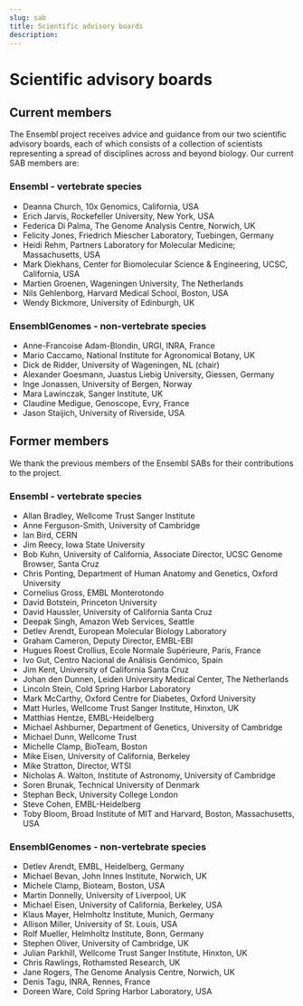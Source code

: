 ```yaml
---
slug: sab
title: Scientific advisory boards
description: 
---
```


# Scientific advisory boards

## Current members

The Ensembl project receives advice and guidance from our two scientific advisory boards, each of which consists of a collection of scientists representing a spread of disciplines across and beyond biology. Our current SAB members are:

### Ensembl - vertebrate species

- Deanna Church, 10x Genomics, California, USA
- Erich Jarvis, Rockefeller University, New York, USA
- Federica Di Palma, The Genome Analysis Centre, Norwich, UK
- Felicity Jones, Friedrich Miescher Laboratory, Tuebingen, Germany
- Heidi Rehm, Partners Laboratory for Molecular Medicine; Massachusetts, USA
- Mark Diekhans, Center for Biomolecular Science & Engineering, UCSC, California, USA
- Martien Groenen, Wageningen University, The Netherlands
- Nils Gehlenborg, Harvard Medical School, Boston, USA
- Wendy Bickmore, University of Edinburgh, UK

### EnsemblGenomes - non-vertebrate species

- Anne-Francoise Adam-Blondin, URGI, INRA, France
- Mario Caccamo, National Institute for Agronomical Botany, UK
- Dick de Ridder, University of Wageningen, NL (chair)
- Alexander Goesmann, Juastus Liebig University, Giessen, Germany
- Inge Jonassen, University of Bergen, Norway
- Mara Lawinczak, Sanger Institute, UK
- Claudine Medigue, Genoscope, Evry, France
- Jason Staijich, University of Riverside, USA


## Former members

We thank the previous members of the Ensembl SABs for their contributions to the project.

### Ensembl - vertebrate species

- Allan Bradley, Wellcome Trust Sanger Institute
- Anne Ferguson-Smith, University of Cambridge
- Ian Bird, CERN
- Jim Reecy, Iowa State University
- Bob Kuhn, University of California, Associate Director, UCSC Genome Browser, Santa Cruz
- Chris Ponting, Department of Human Anatomy and Genetics, Oxford University
- Cornelius Gross, EMBL Monterotondo
- David Botstein, Princeton University
- David Haussler, University of California Santa Cruz
- Deepak Singh, Amazon Web Services, Seattle
- Detlev Arendt, European Molecular Biology Laboratory
- Graham Cameron, Deputy Director, EMBL-EBI
- Hugues Roest Crollius, Ecole Normale Supérieure, Paris, France
- Ivo Gut, Centro Nacional de Análisis Genómico, Spain
- Jim Kent, University of California Santa Cruz
- Johan den Dunnen, Leiden University Medical Center, The Netherlands
- Lincoln Stein, Cold Spring Harbor Laboratory
- Mark McCarthy, Oxford Centre for Diabetes, Oxford University
- Matt Hurles, Wellcome Trust Sanger Institute, Hinxton, UK
- Matthias Hentze, EMBL-Heidelberg
- Michael Ashburner, Department of Genetics, University of Cambridge
- Michael Dunn, Wellcome Trust
- Michelle Clamp, BioTeam, Boston
- Mike Eisen, University of California, Berkeley
- Mike Stratton, Director, WTSI
- Nicholas A. Walton, Institute of Astronomy, University of Cambridge
- Soren Brunak, Technical University of Denmark
- Stephan Beck, University College London
- Steve Cohen, EMBL-Heidelberg
- Toby Bloom, Broad Institute of MIT and Harvard, Boston, Massachusetts, USA

### EnsemblGenomes - non-vertebrate species

- Detlev Arendt, EMBL, Heidelberg, Germany
- Michael Bevan, John Innes Institute, Norwich, UK
- Michele Clamp, Bioteam, Boston, USA
- Martin Donnelly, University of Liverpool, UK
- Michael Eisen, University of California, Berkeley, USA
- Klaus Mayer, Helmholtz Institute, Munich, Germany
- Allison Miller, University of St. Louis, USA
- Rolf Mueller, Helmholtz Institute, Bonn, Germany
- Stephen Oliver, University of Cambridge, UK
- Julian Parkhill, Wellcome Trust Sanger Institute, Hinxton, UK
- Chris Rawlings, Rothamsted Research, UK
- Jane Rogers, The Genome Analysis Centre, Norwich, UK
- Denis Tagu, INRA, Rennes, France
- Doreen Ware, Cold Spring Harbor Laboratory, USA

